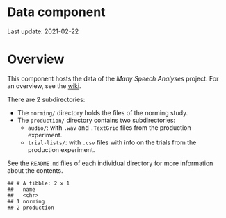 Data component
================

Last update: 2021-02-22

# Overview

This component hosts the data of the *Many Speech Analyses* project. For
an overview, see the [wiki](https://osf.io/rdtx5/wiki/home/).

There are 2 subdirectories:

-   The `norming/` directory holds the files of the norming study.
-   The `production/` directory contains two subdirectories:
    -   `audio/`: with `.wav` and `.TextGrid` files from the production
        experiment.
    -   `trial-lists/`: with `.csv` files with info on the trials from
        the production experiment.

See the `README.md` files of each individual directory for more
information about the contents.

    ## # A tibble: 2 x 1
    ##   name      
    ##   <chr>     
    ## 1 norming   
    ## 2 production
